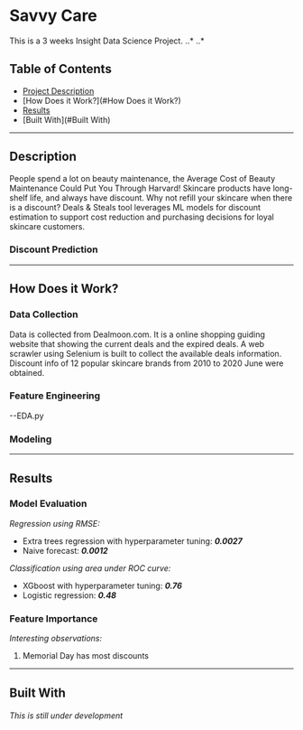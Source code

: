 # Savvy Care
This is a 3 weeks Insight Data Science Project.
..* 
..* 

## Table of Contents

- [Project Description](#Description)
- [How Does it Work?](#How Does it Work?)
- [Results](#Results)
- [Built With](#Built With)

___
## Description
People spend a lot on beauty maintenance, the Average Cost of Beauty Maintenance Could Put You Through Harvard!
Skincare products have long-shelf life, and always have discount. Why not refill your skincare when there is a discount? 
Deals & Steals tool leverages ML models for discount estimation to support cost reduction and purchasing decisions for loyal skincare customers.

### Discount Prediction
___
## How Does it Work?
### Data Collection

Data is collected from Dealmoon.com. It is a online shopping guiding website that showing the current deals and the expired deals. 
A web scrawler using Selenium is built to collect the available deals information. Discount info of 12 popular skincare brands from 2010 to 2020 June were obtained. 

### Feature Engineering
--EDA.py

### Modeling

___
## Results
### Model Evaluation
_Regression using RMSE:_
- Extra trees regression with hyperparameter tuning: _**0.0027**_
- Naive forecast: _**0.0012**_

_Classification using area under ROC curve:_
- XGboost with hyperparameter tuning: _**0.76**_
- Logistic regression: _**0.48**_

### Feature Importance
_Interesting observations:_
  1.  Memorial Day has most discounts



___
## Built With

###### This is still under development
